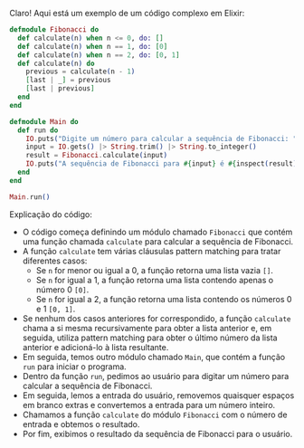Claro! Aqui está um exemplo de um código complexo em Elixir:

```elixir
defmodule Fibonacci do
  def calculate(n) when n <= 0, do: []
  def calculate(n) when n == 1, do: [0]
  def calculate(n) when n == 2, do: [0, 1]
  def calculate(n) do
    previous = calculate(n - 1)
    [last | _] = previous
    [last | previous]
  end
end

defmodule Main do
  def run do
    IO.puts("Digite um número para calcular a sequência de Fibonacci: ")
    input = IO.gets() |> String.trim() |> String.to_integer()
    result = Fibonacci.calculate(input)
    IO.puts("A sequência de Fibonacci para #{input} é #{inspect(result)}")
  end
end

Main.run()
```

Explicação do código:

- O código começa definindo um módulo chamado `Fibonacci` que contém uma função chamada `calculate` para calcular a sequência de Fibonacci.
- A função `calculate` tem várias cláusulas pattern matching para tratar diferentes casos:
  - Se `n` for menor ou igual a 0, a função retorna uma lista vazia `[]`.
  - Se `n` for igual a 1, a função retorna uma lista contendo apenas o número 0 `[0]`.
  - Se `n` for igual a 2, a função retorna uma lista contendo os números 0 e 1 `[0, 1]`.
- Se nenhum dos casos anteriores for correspondido, a função `calculate` chama a si mesma recursivamente para obter a lista anterior e, em seguida, utiliza pattern matching para obter o último número da lista anterior e adicioná-lo à lista resultante.
- Em seguida, temos outro módulo chamado `Main`, que contém a função `run` para iniciar o programa.
- Dentro da função `run`, pedimos ao usuário para digitar um número para calcular a sequência de Fibonacci.
- Em seguida, lemos a entrada do usuário, removemos quaisquer espaços em branco extras e convertemos a entrada para um número inteiro.
- Chamamos a função `calculate` do módulo `Fibonacci` com o número de entrada e obtemos o resultado.
- Por fim, exibimos o resultado da sequência de Fibonacci para o usuário.